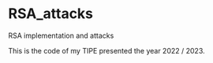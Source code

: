 # RSA_attacks
RSA implementation and attacks

This is the code of my TIPE presented the year 2022 / 2023.
